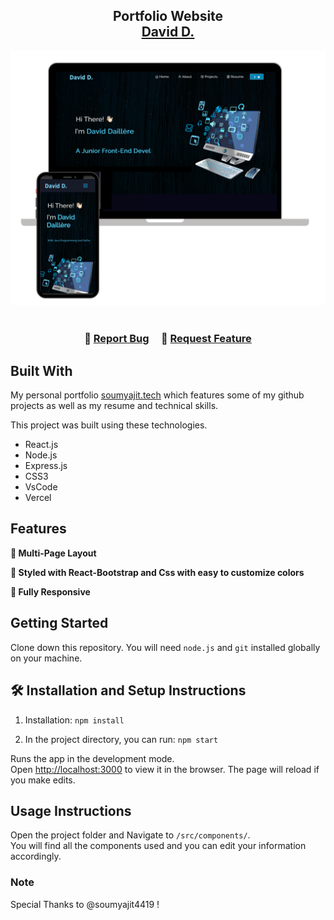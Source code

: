 <h2 align="center">
  Portfolio Website<br/>
  <a href="https://portfolio-1-nine-ashen.vercel.app/" target="_blank">David D.</a>
</h2>
<div align="center">
  <img alt="Demo" src="./Images/readme-img1.png" />
</div>

<br/>



<h3 align="center">
    🔹
    <a href="https://github.com/Daviddaill/Portfolio-1/issues">Report Bug</a> &nbsp; &nbsp;
    🔹
    <a href="https://github.com/Daviddaill/Portfolio-1/issues">Request Feature</a>
</h3>



## Built With

My personal portfolio <a href="https://soumyajit.vercel.app/" target="_blank">soumyajit.tech</a> which features some of my github projects as well as my resume and technical skills.<br/>

This project was built using these technologies.

- React.js
- Node.js
- Express.js
- CSS3
- VsCode
- Vercel

## Features

**📖 Multi-Page Layout**

**🎨 Styled with React-Bootstrap and Css with easy to customize colors**

**📱 Fully Responsive**

## Getting Started

Clone down this repository. You will need `node.js` and `git` installed globally on your machine.

## 🛠 Installation and Setup Instructions

1. Installation: `npm install`

2. In the project directory, you can run: `npm start`

Runs the app in the development mode.\
Open [http://localhost:3000](http://localhost:3000) to view it in the browser.
The page will reload if you make edits.

## Usage Instructions

Open the project folder and Navigate to `/src/components/`. <br/>
You will find all the components used and you can edit your information accordingly.

### Note

Special Thanks to @soumyajit4419 !

